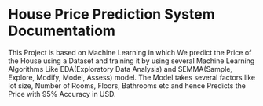 # House Price Prediction System Documentatiom
This Project is based on Machine Learning in which We predict the Price of the House using a Dataset and training it by using several Machine Learning Algorithms Like EDA(Exploratory Data Analysis) and SEMMA(Sample, Explore, Modify, Model, Assess) model. The Model takes several factors like lot size, Number of Rooms, Floors, Bathrooms etc and hence Predicts the Price with 95% Accuracy in USD.
